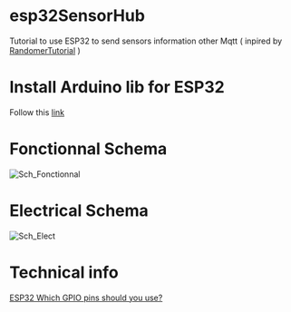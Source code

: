 # esp32SensorHub
Tutorial to use ESP32 to send sensors information other Mqtt ( inpired by [RandomerTutorial](https://randomnerdtutorials.com/esp32-mqtt-publish-subscribe-arduino-ide/) )

# Install Arduino lib for ESP32
Follow this [link](https://randomnerdtutorials.com/installing-the-esp32-board-in-arduino-ide-windows-instructions/)

# Fonctionnal Schema
![Sch_Fonctionnal](https://user-images.githubusercontent.com/25310798/73060571-6b0a2700-3e98-11ea-8de7-cf990ef746e2.jpg)
 
# Electrical Schema
![Sch_Elect](https://user-images.githubusercontent.com/25310798/73075787-ff868080-3ebc-11ea-8d33-9c2de07a2205.jpg)

# Technical info 
[ESP32 Which GPIO pins should you use?](https://randomnerdtutorials.com/esp32-pinout-reference-gpios/)
